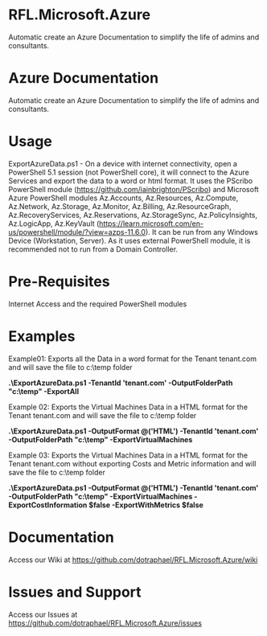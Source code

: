 # RFL.Microsoft.Azure
Automatic create an Azure Documentation to simplify the life of admins and consultants.

# Azure Documentation
Automatic create an Azure Documentation to simplify the life of admins and consultants.

# Usage
ExportAzureData.ps1 - On a device with internet connectivity, open a PowerShell 5.1 session (not PowerShell core), it will connect to the Azure Services and export the data to a word or html format. It uses the PScribo PowerShell module (https://github.com/iainbrighton/PScribo) and Microsoft Azure PowerShell modules Az.Accounts, Az.Resources, Az.Compute, Az.Network, Az.Storage, Az.Monitor, Az.Billing, Az.ResourceGraph, Az.RecoveryServices, Az.Reservations, Az.StorageSync, Az.PolicyInsights, Az.LogicApp, Az.KeyVault (https://learn.microsoft.com/en-us/powershell/module/?view=azps-11.6.0). It can be run from any Windows Device (Workstation, Server). As it uses external PowerShell module, it is recommended not to run from a Domain Controller.


# Pre-Requisites
Internet Access and the required PowerShell modules

# Examples
Example01: Exports all the Data in a word format for the Tenant tenant.com and will save the file to c:\temp folder

**.\ExportAzureData.ps1 -TenantId 'tenant.com' -OutputFolderPath "c:\temp" -ExportAll**

Example 02: Exports the Virtual Machines Data in a HTML format for the Tenant tenant.com and will save the file to c:\temp folder

**.\ExportAzureData.ps1 -OutputFormat @('HTML') -TenantId 'tenant.com' -OutputFolderPath "c:\temp" -ExportVirtualMachines**

Example 03: Exports the Virtual Machines Data in a HTML format for the Tenant tenant.com without exporting Costs and Metric information and will save the file to c:\temp folder

**.\ExportAzureData.ps1 -OutputFormat @('HTML') -TenantId 'tenant.com' -OutputFolderPath "c:\temp" -ExportVirtualMachines -ExportCostInformation $false -ExportWithMetrics $false**

# Documentation
Access our Wiki at https://github.com/dotraphael/RFL.Microsoft.Azure/wiki

# Issues and Support
Access our Issues at https://github.com/dotraphael/RFL.Microsoft.Azure/issues
